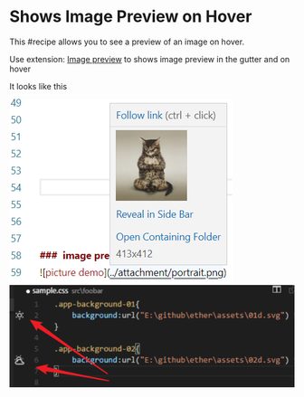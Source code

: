 # Shows Image Preview on Hover

This #recipe allows you to see a preview of an image on hover.

Use extension: [Image preview](https://marketplace.visualstudio.com/items?itemName=kisstkondoros.vscode-gutter-preview) to shows image preview in the gutter and on hover

It looks like this

![picture 1](/assets/images/preview-image-on-hover.png)
![picture 2](/assets/images/preview-image-in-glutter.png)
